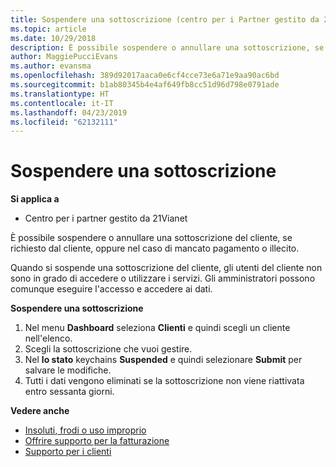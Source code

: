 ```yaml
---
title: Sospendere una sottoscrizione (centro per i Partner gestito da 21Vianet)
ms.topic: article
ms.date: 10/29/2018
description: È possibile sospendere o annullare una sottoscrizione, se richiesto dal cliente, oppure nel caso di mancato pagamento o illecito.
author: MaggiePucciEvans
ms.author: evansma
ms.openlocfilehash: 389d92017aaca0e6cf4cce73e6a71e9aa90ac6bd
ms.sourcegitcommit: b1ab80345b4e4af649fb8cc51d96d798e0791ade
ms.translationtype: HT
ms.contentlocale: it-IT
ms.lasthandoff: 04/23/2019
ms.locfileid: "62132111"
---
```

# <a name="suspend-a-subscription"></a>Sospendere una sottoscrizione

**Si applica a**

-   Centro per i partner gestito da 21Vianet

È possibile sospendere o annullare una sottoscrizione del cliente, se richiesto dal cliente, oppure nel caso di mancato pagamento o illecito.

Quando si sospende una sottoscrizione del cliente, gli utenti del cliente non sono in grado di accedere o utilizzare i servizi. Gli amministratori possono comunque eseguire l'accesso e accedere ai dati.

**Sospendere una sottoscrizione**

1.  Nel menu **Dashboard** seleziona **Clienti** e quindi scegli un cliente nell'elenco.
2.  Scegli la sottoscrizione che vuoi gestire.
3.  Nel **lo stato** keychains **Suspended** e quindi selezionare **Submit** per salvare le modifiche.
4.  Tutti i dati vengono eliminati se la sottoscrizione non viene riattivata entro sessanta giorni.

**Vedere anche**

-   [Insoluti, frodi o uso improprio](non-payment-fraud-or-misuse.md)
-   [Offrire supporto per la fatturazione](provide-billing-support.md)
-   [Supporto per i clienti](customer-support.md)
